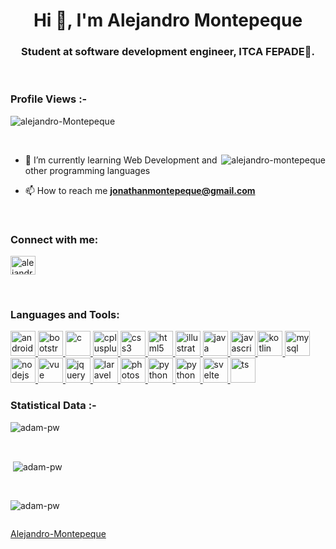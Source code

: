 <h1 align="center">Hi 👋, I'm Alejandro Montepeque</h1>
<h3 align="center">Student at software development engineer, ITCA FEPADE🌟.</h3>

<br>

<p align="right"> <h3>Profile Views :-</h3> <img src="https://komarev.com/ghpvc/?username=alejandro-montepeque&label=Profile%20views&color=0e75b6&style=flat"
    alt="alejandro-Montepeque" /> 
  </p>

<br>

<p><img align="right" src="https://github.com/Adam-pw/Adam-pw/blob/main/animation_500_kxa883sd.gif" alt="alejandro-montepeque" /></p>


- 🌱 I’m currently learning Web Development and other programming languages

- 📫 How to reach me **jonathanmontepeque@gmail.com**


<br>

<h3 align="left">Connect with me:</h3>
<p align="left">
  <a href="https://linkedin.com/in/alejandro-montepeque" target="blank"><img align="center"
      src="https://skillicons.dev/icons?i=linkedin" alt="alejandro-montepeque" height="30" width="40" /></a>
<!--   <a href="https://fb.com/adam pithen wala" target="blank"><img align="center"
      src="https://raw.githubusercontent.com/rahuldkjain/github-profile-readme-generator/master/src/images/icons/Social/facebook.svg"
      alt="adam pithen wala" height="30" width="40" /></a>
  <a href="https://instagram.com/_._.adam._" target="blank"><img align="center"
      src="https://raw.githubusercontent.com/rahuldkjain/github-profile-readme-generator/master/src/images/icons/Social/instagram.svg"
      alt="_._.adam._" height="30" width="40" /></a>
  <a href="https://www.hackerrank.com/adampithewan" target="blank"><img align="center"
      src="https://raw.githubusercontent.com/rahuldkjain/github-profile-readme-generator/master/src/images/icons/Social/hackerrank.svg"
      alt="adampithewan" height="30" width="40" /></a>
 <a href="https://twitter.com/adam_pithenwala" target="blank"><img align="center"
      src="https://raw.githubusercontent.com/rahuldkjain/github-profile-readme-generator/master/src/images/icons/Social/twitter.svg"
      alt="adampithewan" height="30" width="40" /></a> -->
</p>

<br>

<h3 align="left">Languages and Tools:</h3>
<p align="left"> 
   <!-- Android Studio --> <a href="https://developer.android.com" target="_blank" rel="noreferrer"> <img
      src="https://skillicons.dev/icons?i=androidstudio"
      alt="android" width="40" height="40" /> </a> 
   <!--Bootstrap  --> <a href="https://getbootstrap.com" target="_blank" rel="noreferrer">
    <img src="https://skillicons.dev/icons?i=bootstrap"
      alt="bootstrap" width="40" height="40" /> </a> 
  <!--c# --> <a href="https://learn.microsoft.com/en-us/dotnet/csharp/" target="_blank"
    rel="noreferrer"> <img src="https://skillicons.dev/icons?i=cs"
      alt="c" width="40" height="40" /> </a> 
  <!-- Alpine js  --><a href="https://alpinejs.dev/" target="_blank" rel="noreferrer">
    <img src="https://skillicons.dev/icons?i=alpinejs"
      alt="cplusplus" width="40" height="40" /> </a> 
  <!-- CSS  --> <a href="https://www.w3schools.com/css/" target="_blank"
    rel="noreferrer"> <img src="https://skillicons.dev/icons?i=css" alt="css3"
      width="40" height="40" /> </a> 
  <!--html  --> <a href="https://www.w3.org/html/" target="_blank" rel="noreferrer"> <img
      src="https://skillicons.dev/icons?i=html"
      alt="html5" width="40" height="40" /> </a> 
  <!--Ilustrador  --><a href="https://www.adobe.com/in/products/illustrator.html"
    target="_blank" rel="noreferrer"> <img src="https://skillicons.dev/icons?i=ai" alt="illustrator" width="40"
      height="40" /> </a> 
  <!-- Java --><a href="https://www.java.com" target="_blank" rel="noreferrer"> <img
      src="https://skillicons.dev/icons?i=java" alt="java" width="40"
      height="40" /> </a>
  <!--js  --><a href="https://developer.mozilla.org/en-US/docs/Web/JavaScript" target="_blank"
    rel="noreferrer"> <img src="https://skillicons.dev/icons?i=js"
      alt="javascript" width="40" height="40" /> </a>
  <!-- kotlin --><a href="https://kotlinlang.org" target="_blank" rel="noreferrer">
    <img src="https://skillicons.dev/icons?i=kotlin" alt="kotlin" width="40" height="40" />
  </a> 
  <!-- Mysql --><a href="https://www.mysql.com/" target="_blank" rel="noreferrer"> <img
      src="https://skillicons.dev/icons?i=mysql" alt="mysql" width="40" height="40" /> </a>
  <!-- node --><a href="https://nodejs.org" target="_blank" rel="noreferrer"> <img
      src="https://skillicons.dev/icons?i=nodejs"
      alt="nodejs" width="40" height="40" /> </a>
  <!-- vue --><a href="https://vuejs.org/" target="_blank" rel="noreferrer">
    <img src="https://skillicons.dev/icons?i=vue" alt="vue" width="40" height="40" /> </a>
  <!--  jquery --><a href="https://jquery.com/" target="_blank"
    rel="noreferrer"> <img src="https://skillicons.dev/icons?i=jquery" alt="jquery"
      width="40" height="40" /> </a> 
  <!--  laravel --><a href="https://laravel.com/" target="_blank"
    rel="noreferrer"> <img src="https://skillicons.dev/icons?i=laravel" alt="laravel"
      width="40" height="40" /> </a> 
  <!--  php --><a href="https://www.php.net/" target="_blank"
    rel="noreferrer"> <img src="https://skillicons.dev/icons?i=php" alt="photoshop"
      width="40" height="40" /> </a> 
  <!-- python --><a href="https://www.python.org" target="_blank" rel="noreferrer"> <img
      src="https://skillicons.dev/icons?i=py" alt="python"
      width="40" height="40" /> </a> 
  <!-- vite --><a href="https://vitejs.dev/" target="_blank" rel="noreferrer"> <img
      src="https://skillicons.dev/icons?i=vite" alt="python"
      width="40" height="40" /> </a> 
    <!-- Svelte --><a href="https://vitejs.dev/" target="_blank" rel="noreferrer"> <img
      src="https://skillicons.dev/icons?i=svelte" alt="svelte"
      width="40" height="40" /> </a> 
  <!-- Ts --><a href="https://vitejs.dev/" target="_blank" rel="noreferrer"> <img
      src="https://skillicons.dev/icons?i=ts" alt="ts"
      width="40" height="40" /> </a> 

<br>

<h3>Statistical Data :-</h3>
<p><img align="center"
    src="https://github-readme-stats.vercel.app/api/top-langs?username=alejandro-montepeque&show_icons=true&locale=en&bg_color=0d1117&text_color=ffffff&layout=compact"
    alt="adam-pw" 
    bg_color=#808080/></p>

<br>

<p>&nbsp;<img align="center" src="https://github-readme-stats.vercel.app/api?username=alejandro-montepeque&show_icons=true&locale=en&bg_color=0d1117&text_color=ffffff&repo=convoychat"
    alt="adam-pw" /></p>

<br>

<p><img align="center" src="https://github-readme-streak-stats.herokuapp.com/?user=Adam-pw&theme=dark&background=0d1117&date_format=M%20j%5B%2C%20Y%5D" alt="adam-pw" /></p>
      
<p align="left"> <a href="https://twitter.com/" target="blank"><img
      src="https://img.shields.io/twitter/follow/?logo=twitter&style=for-the-badge" alt="" /></a> </p>

[Alejandro-Montepeque](https://github.com/Alejandro-Montepequee)
